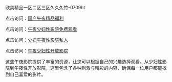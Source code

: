 欧美精品一区二区三区久久久竹-0709ht

点击访问：<a href="https://heiliaoxwd5i8.pages.dev">国产午夜精品福利</a>

点击访问：<a href="https://heiliaowt0d7p.pages.dev">午夜少妇性影院免费观看</a>

点击访问：<a href="https://heiliaoga6s9v.pages.dev">少妇午夜性影院私人</a>

点击访问：<a href="https://heiliaoow5kzm.pages.dev">午夜少妇性开放影院</a>

这些午夜影院提供了丰富的资源，让您可以根据自己的兴趣选择观看。从少妇性影院到午夜性开放影院，这里包含了各种刺激与精彩的内容，确保每一位用户都能找到自己喜爱的影片。

<span style="display:none;">[Canonical link](）</span>
